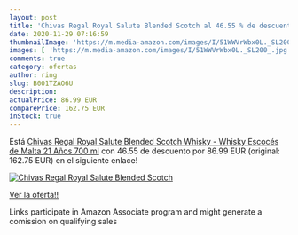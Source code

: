 ```yaml
---
layout: post
title: 'Chivas Regal Royal Salute Blended Scotch al 46.55 % de descuento'
date: 2020-11-29 07:16:59
thumbnailImage: 'https://m.media-amazon.com/images/I/51WWVrWbx0L._SL200_.jpg'
images: [ 'https://m.media-amazon.com/images/I/51WWVrWbx0L._SL200_.jpg' ]
comments: true
category: ofertas
author: ring
slug: B001TZAO6U
description:
actualPrice: 86.99 EUR
comparePrice: 162.75 EUR
inStock: true
---
```


Está [Chivas Regal Royal Salute Blended Scotch Whisky - Whisky Escocés de Malta  21 Años  700 ml](https://www.amazon.es/dp/B001TZAO6U/?tag=tolees-21) con 46.55 de descuento por 86.99 EUR (original: 162.75 EUR) en el siguiente enlace!

[![Chivas Regal Royal Salute Blended Scotch](https://m.media-amazon.com/images/I/51WWVrWbx0L._SL200_.jpg)](https://www.amazon.es/dp/B001TZAO6U/?tag=tolees-21)

[Ver la oferta!!](https://www.amazon.es/dp/B001TZAO6U/?tag=tolees-21)

Links participate in Amazon Associate program and might generate a comission on qualifying sales


